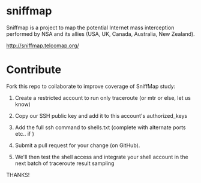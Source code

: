 sniffmap
========

Sniffmap is a project to map the potential Internet mass interception performed by NSA and its allies (USA, UK, Canada, Australia, New Zealand).

http://sniffmap.telcomap.org/

Contribute
==========

Fork this repo to collaborate to improve coverage of SniffMap study:

1. Create a restricted account to run only traceroute (or mtr or else, let us know)

2. Copy our SSH public key and add it to this account's authorized_keys

3. Add the full ssh command to shells.txt (complete with alternate ports etc.. if )

4. Submit a pull request for your change (on GitHub).

5. We'll then test the shell access and integrate your shell account in the next batch of traceroute result sampling

THANKS!
